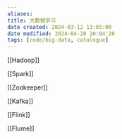 ```yaml
---
aliases: 
title: 大数据学习
date created: 2024-03-12 13:03:00
date modified: 2024-04-20 20:04:20
tags: [code/big-data, catalogue]
---
```

[[Hadoop]]

[[Spark]]

[[Zookeeper]]

[[Kafka]]

[[Flink]]

[[Flume]]